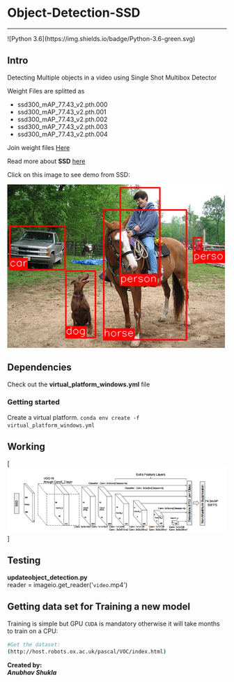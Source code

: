 # Object-Detection-SSD
<hr>
![Python 3.6](https://img.shields.io/badge/Python-3.6-green.svg)

## Intro

Detecting Multiple objects in a video using Single Shot Multibox Detector

Weight Files are splitted as
<ul>
    <li>ssd300_mAP_77.43_v2.pth.000</li>
    <li>ssd300_mAP_77.43_v2.pth.001</li>
    <li>ssd300_mAP_77.43_v2.pth.002</li>
    <li>ssd300_mAP_77.43_v2.pth.003</li>
    <li>ssd300_mAP_77.43_v2.pth.004</li>
</ul>

Join weight files [Here](http://pinetools.com/join-files)

Read more about <b>SSD</b> [here](hhttps://arxiv.org/pdf/1512.02325.pdf)


Click on this image to see demo from SSD:

[![img](prev.png)](http://i.imgur.com/EyZZKAA.gif)

## Dependencies

Check out the <b>virtual_platform_windows.yml</b> file

### Getting started

Create a virtual platform.
    ```
    conda env create -f virtual_platform_windows.yml
    ```

## Working
[![img](working.png)]

## Testing

**updateobject_detection.py**
</br>reader = imageio.get_reader('`video`.mp4')



##  Getting data set for Training a new model

Training is simple but GPU `CUDA` is mandatory otherwise it will take months to train on a CPU:

```bash
#Get the dataset:
(http://host.robots.ox.ac.uk/pascal/VOC/index.html)
```

<b>Created by:</b><br><i><b>Anubhav Shukla</b></i>
